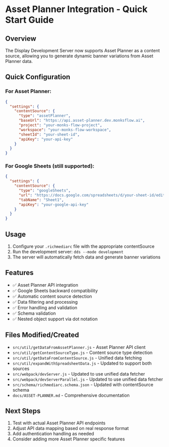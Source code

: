 # Asset Planner Integration - Quick Start Guide

## Overview
The Display Development Server now supports Asset Planner as a content source, allowing you to generate dynamic banner variations from Asset Planner data.

## Quick Configuration

### For Asset Planner:
```json
{
  "settings": {
    "contentSource": {
      "type": "assetPlanner",
      "baseUrl": "https://api.asset-planner.dev.monksflow.ai",
      "project": "your-monks-flow-project",
      "workspace": "your-monks-flow-workspace",
      "sheetId": "your-sheet-id",
      "apiKey": "your-api-key"
    }
  }
}
```

### For Google Sheets (still supported):
```json
{
  "settings": {
    "contentSource": {
      "type": "googleSheets",
      "url": "https://docs.google.com/spreadsheets/d/your-sheet-id/edit",
      "tabName": "Sheet1",
      "apiKey": "your-google-api-key"
    }
  }
}
```

## Usage
1. Configure your `.richmediarc` file with the appropriate contentSource
2. Run the development server: `dds --mode development`
3. The server will automatically fetch data and generate banner variations

## Features
- ✅ Asset Planner API integration
- ✅ Google Sheets backward compatibility  
- ✅ Automatic content source detection
- ✅ Data filtering and processing
- ✅ Error handling and validation
- ✅ Schema validation
- ✅ Nested object support via dot notation

## Files Modified/Created
- `src/util/getDataFromAssetPlanner.js` - Asset Planner API client
- `src/util/getContentSourceType.js` - Content source type detection
- `src/util/getDataFromContentSource.js` - Unified data fetching
- `src/util/expandWithSpreadsheetData.js` - Updated to support both sources
- `src/webpack/devServer.js` - Updated to use unified data fetcher
- `src/webpack/devServerParallel.js` - Updated to use unified data fetcher
- `src/schema/richmediarc.schema.json` - Updated with contentSource schema
- `docs/ASSET-PLANNER.md` - Comprehensive documentation

## Next Steps
1. Test with actual Asset Planner API endpoints
2. Adjust API data mapping based on real response format
3. Add authentication handling as needed
4. Consider adding more Asset Planner specific features
